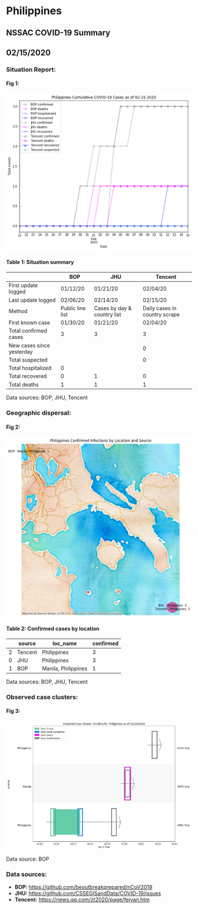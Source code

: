 # Philippines
## NSSAC COVID-19 Summary
## 02/15/2020



 ### Situation Report:
#### Fig 1:
![Philippines cases](../merged_histories/Philippines_merged_histories.png)

#### Table 1: Situation summary
|                           | BOP              | JHU                         | Tencent                       |
|---------------------------|------------------|-----------------------------|-------------------------------|
| First update logged       | 01/12/20         | 01/21/20                    | 02/04/20                      |
| Last update logged        | 02/06/20         | 02/14/20                    | 02/15/20                      |
| Method                    | Public line list | Cases by day & country list | Daily cases in country scrape |
| First known case          | 01/30/20         | 01/21/20                    | 02/04/20                      |
| Total confirmed cases     | 3                | 3                           | 3                             |
| New cases since yesterday |                  |                             | 0                             |
| Total suspected           |                  |                             | 0                             |
| Total hospitalized        | 0                |                             |                               |
| Total recovered           | 0                | 1                           | 0                             |
| Total deaths              | 1                | 1                           | 1                             |
Data sources: BOP, JHU, Tencent


### Geographic dispersal:
#### Fig 2:
![Philippines mapped](../case_locs/Philippines_case_locs.png)

#### Table 2: Confirmed cases by location
|    | source   | loc_name            |   confirmed |
|----|----------|---------------------|-------------|
|  2 | Tencent  | Philippines         |           3 |
|  0 | JHU      | Philippines         |           3 |
|  1 | BOP      | Manila, Philippines |           1 |

Data sources: BOP, JHU, Tencent


### Observed case clusters:
#### Fig 3:
![Philippines cases](../cluster_analysis/Philippines_imported_cases.png)



Data source: BOP


### Data sources:
* **BOP:** https://github.com/beoutbreakprepared/nCoV2019
* **JHU:** https://github.com/CSSEGISandData/COVID-19/issues
* **Tencent:** https://news.qq.com/zt2020/page/feiyan.htm